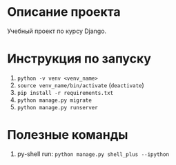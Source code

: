 # Описание проекта
Учебный проект по курсу Django.

# Инструкция по запуску
1. `python -v venv <venv_name>`
2. `source venv_name/bin/activate` (`deactivate`)
3. `pip install -r requirements.txt`
4. `python manage.py migrate`
5. `python manage.py runserver`

# Полезные команды
1. py-shell run: `python manage.py shell_plus --ipython` 